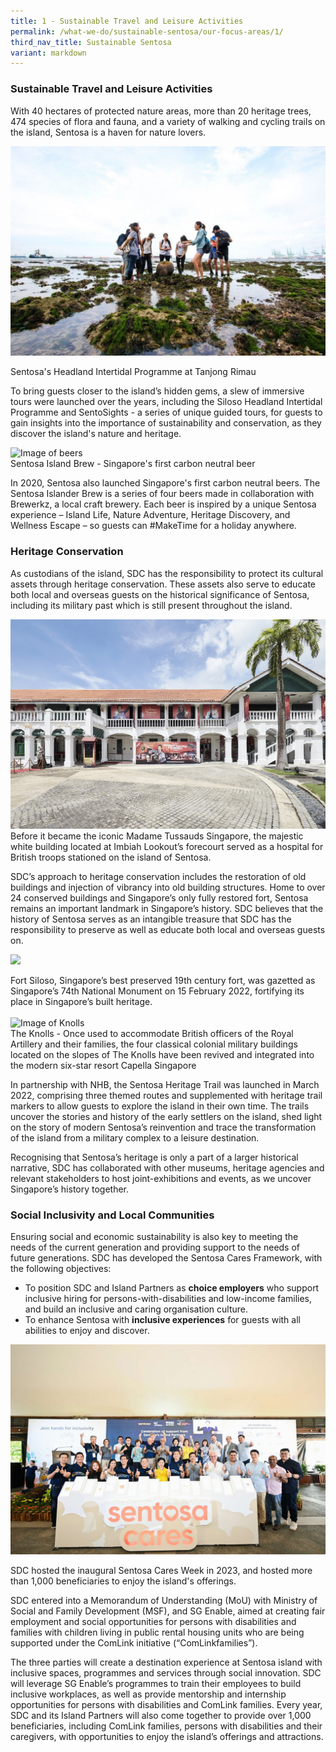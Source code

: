 ```yaml
---
title: 1 - Sustainable Travel and Leisure Activities
permalink: /what-we-do/sustainable-sentosa/our-focus-areas/1/
third_nav_title: Sustainable Sentosa
variant: markdown
---
```

### **Sustainable Travel and Leisure Activities**
		
With 40 hectares of protected nature areas, more than 20 heritage trees, 474 species of flora and fauna, and a variety of walking and cycling trails on the island, Sentosa is a haven for nature lovers. 

![](/images/what-we-do/sustainable-sentosa/ship.jpg)
<figcaption>Sentosa's Headland Intertidal Programme at Tanjong Rimau</figcaption>
		
To bring guests closer to the island’s hidden gems, a slew of immersive tours were launched over the years, including the Siloso Headland Intertidal Programme and SentoSights - a series of unique guided tours, for guests to gain insights into the importance of sustainability and conservation, as they discover the island's nature and heritage.

<img src="/images/what-we-do/sustainable-sentosa/beer.jpg" alt="Image of beers">	
<figcaption>Sentosa Island Brew - Singapore's first carbon neutral beer</figcaption>

In 2020, Sentosa also launched Singapore's first carbon neutral beers. The Sentosa Islander Brew is a series of four beers made in collaboration with Brewerkz, a local craft brewery. Each beer is inspired by a unique Sentosa experience – Island Life, Nature Adventure, Heritage Discovery, and Wellness Escape – so guests can&nbsp;#MakeTime for a holiday&nbsp;anywhere. 
		
### **Heritage Conservation** 
As custodians of the island, SDC has the responsibility to protect its cultural assets through heritage conservation. These assets also serve to educate both local and overseas guests on the historical significance of Sentosa, including its military past which is still present throughout the island. 

<img src="/images/what-we-do/sustainable-sentosa/mtsg.jpg" alt="Image of Madame Tussauds Singapore">	
<figcaption>Before it became the iconic Madame Tussauds Singapore, the majestic white building located at Imbiah Lookout’s forecourt served as a hospital for British troops stationed on the island of Sentosa. </figcaption>

SDC’s approach to heritage conservation includes the restoration of old buildings and injection of vibrancy into old building structures. Home to over 24 conserved buildings and Singapore’s only fully restored fort, Sentosa remains an important landmark in Singapore’s history. SDC believes that the history of Sentosa serves as an intangible treasure that SDC has the responsibility to preserve as well as educate both local and overseas guests on.

![](/images/what-we-do/sustainable-sentosa/fort-siloso.jpeg)
<figcaption>Fort Siloso, Singapore’s best preserved 19th century fort,
was gazetted as Singapore’s 74th National Monument on 15 February 2022, fortifying its place in Singapore’s built heritage.</figcaption>

<br>

<img src="/images/what-we-do/sustainable-sentosa/knolls-collage.png" alt="Image of Knolls">	
<figcaption>The Knolls - Once used to accommodate British officers of the Royal Artillery and their families, the four classical colonial military buildings located on the slopes of The Knolls have been revived and integrated into the modern six-star resort Capella Singapore</figcaption>

In partnership with NHB, the Sentosa Heritage Trail was launched in March 2022, comprising three themed routes and supplemented with heritage trail markers to allow guests to explore the island in their own time. The trails uncover the stories and history of the early settlers on the island, shed light on the story of modern Sentosa’s reinvention and trace the transformation of the island from a military complex to a leisure destination.

Recognising that Sentosa’s heritage is only a part of a larger historical narrative, SDC has collaborated with other museums, heritage agencies and relevant stakeholders to host joint-exhibitions and events, as we uncover Singapore’s history together. 

### **Social Inclusivity and Local Communities** 
Ensuring social and economic sustainability is also key to meeting the needs of the current generation and providing support to the needs of future generations. SDC has developed the Sentosa Cares Framework, with the following objectives:
- To position SDC and Island Partners as <b>choice employers</b> who support inclusive hiring for persons-with-disabilities and low-income families, and build an inclusive and caring organisation culture.
- To enhance Sentosa with <b>inclusive experiences</b> for guests with all abilities to enjoy and discover.



![](/images/what-we-do/sustainable-sentosa/Sentosa_Cares.jpg) <figcaption>SDC hosted the inaugural Sentosa Cares Week in 2023, and hosted more than 1,000 beneficiaries to enjoy the island's offerings.</figcaption>

SDC entered into a Memorandum of Understanding (MoU) with Ministry of Social and Family Development (MSF), and SG Enable, aimed at creating fair employment and social opportunities for persons with disabilities and families with children living in public rental housing units who are being supported under the ComLink initiative (“ComLinkfamilies”).

The three parties will create a destination experience at Sentosa island with inclusive spaces, programmes and services through social innovation. SDC will leverage SG Enable’s programmes to train their employees to build inclusive workplaces, as well as provide mentorship and internship opportunities for persons with disabilities and ComLink families. Every year, SDC and its Island Partners will also come together to provide over 1,000 beneficiaries, including ComLink families, persons with disabilities and their caregivers, with opportunities to enjoy the island’s offerings and attractions.